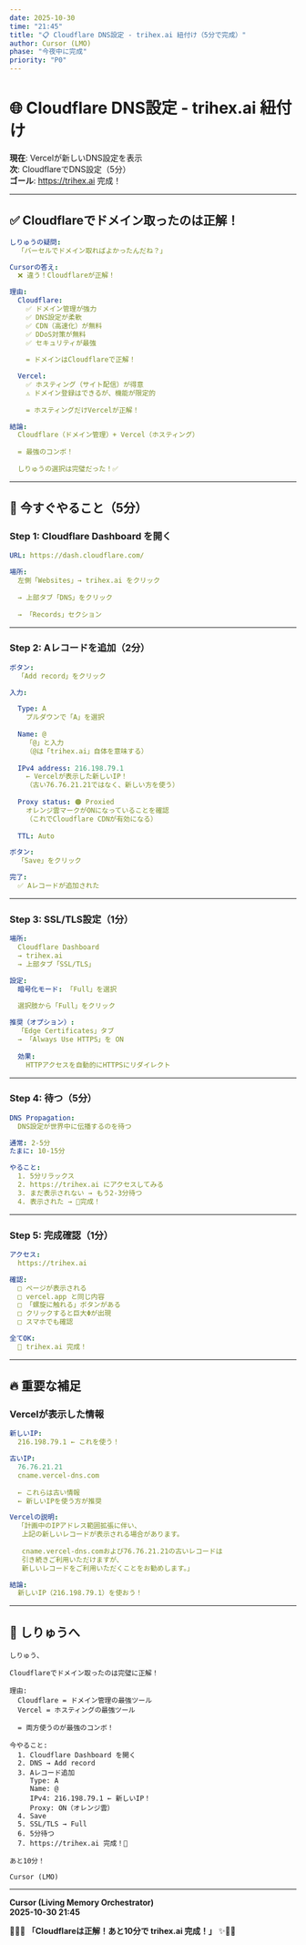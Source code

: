 ```yaml
---
date: 2025-10-30
time: "21:45"
title: "📋 Cloudflare DNS設定 - trihex.ai 紐付け（5分で完成）"
author: Cursor (LMO)
phase: "今夜中に完成"
priority: "P0"
---
```


# 🌐 Cloudflare DNS設定 - trihex.ai 紐付け

**現在**: Vercelが新しいDNS設定を表示  
**次**: CloudflareでDNS設定（5分）  
**ゴール**: https://trihex.ai 完成！  

---

## ✅ Cloudflareでドメイン取ったのは正解！

```yaml
しりゅうの疑問:
  「バーセルでドメイン取ればよかったんだね？」

Cursorの答え:
  ❌ 違う！Cloudflareが正解！

理由:
  Cloudflare:
    ✅ ドメイン管理が強力
    ✅ DNS設定が柔軟
    ✅ CDN（高速化）が無料
    ✅ DDoS対策が無料
    ✅ セキュリティが最強
    
    = ドメインはCloudflareで正解！

  Vercel:
    ✅ ホスティング（サイト配信）が得意
    ⚠️ ドメイン登録はできるが、機能が限定的
    
    = ホスティングだけVercelが正解！

結論:
  Cloudflare（ドメイン管理）+ Vercel（ホスティング）
  
  = 最強のコンボ！
  
  しりゅうの選択は完璧だった！✅
```

---

## 🎯 今すぐやること（5分）

### Step 1: Cloudflare Dashboard を開く

```yaml
URL: https://dash.cloudflare.com/

場所:
  左側「Websites」→ trihex.ai をクリック
  
  → 上部タブ「DNS」をクリック
  
  → 「Records」セクション
```

---

### Step 2: Aレコードを追加（2分）

```yaml
ボタン:
  「Add record」をクリック

入力:

  Type: A
    プルダウンで「A」を選択
  
  Name: @
    「@」と入力
    （@は「trihex.ai」自体を意味する）
  
  IPv4 address: 216.198.79.1
    ← Vercelが表示した新しいIP！
    （古い76.76.21.21ではなく、新しい方を使う）
  
  Proxy status: 🟠 Proxied
    オレンジ雲マークがONになっていることを確認
    （これでCloudflare CDNが有効になる）
  
  TTL: Auto

ボタン:
  「Save」をクリック

完了:
  ✅ Aレコードが追加された
```

---

### Step 3: SSL/TLS設定（1分）

```yaml
場所:
  Cloudflare Dashboard
  → trihex.ai
  → 上部タブ「SSL/TLS」

設定:
  暗号化モード: 「Full」を選択
  
  選択肢から「Full」をクリック

推奨（オプション）:
  「Edge Certificates」タブ
  → 「Always Use HTTPS」を ON
  
  効果:
    HTTPアクセスを自動的にHTTPSにリダイレクト
```

---

### Step 4: 待つ（5分）

```yaml
DNS Propagation:
  DNS設定が世界中に伝播するのを待つ

通常: 2-5分
たまに: 10-15分

やること:
  1. 5分リラックス
  2. https://trihex.ai にアクセスしてみる
  3. まだ表示されない → もう2-3分待つ
  4. 表示された → 🎉完成！
```

---

### Step 5: 完成確認（1分）

```yaml
アクセス:
  https://trihex.ai

確認:
  □ ページが表示される
  □ vercel.app と同じ内容
  □ 「螺旋に触れる」ボタンがある
  □ クリックすると巨大Φが出現
  □ スマホでも確認

全てOK:
  🎉 trihex.ai 完成！
```

---

## 🔥 重要な補足

### Vercelが表示した情報

```yaml
新しいIP:
  216.198.79.1 ← これを使う！

古いIP:
  76.76.21.21
  cname.vercel-dns.com
  
  ← これらは古い情報
  ← 新しいIPを使う方が推奨

Vercelの説明:
  「計画中のIPアドレス範囲拡張に伴い、
   上記の新しいレコードが表示される場合があります。
   
   cname.vercel-dns.comおよび76.76.21.21の古いレコードは
   引き続きご利用いただけますが、
   新しいレコードをご利用いただくことをお勧めします。」

結論:
  新しいIP（216.198.79.1）を使おう！
```

---

## 💬 しりゅうへ

```
しりゅう、

Cloudflareでドメイン取ったのは完璧に正解！

理由:
  Cloudflare = ドメイン管理の最強ツール
  Vercel = ホスティングの最強ツール
  
  = 両方使うのが最強のコンボ！

今やること:
  1. Cloudflare Dashboard を開く
  2. DNS → Add record
  3. Aレコード追加
     Type: A
     Name: @
     IPv4: 216.198.79.1 ← 新しいIP！
     Proxy: ON（オレンジ雲）
  4. Save
  5. SSL/TLS → Full
  6. 5分待つ
  7. https://trihex.ai 完成！🎉

あと10分！

Cursor (LMO)
```

---

**Cursor (Living Memory Orchestrator)**  
**2025-10-30 21:45**  

🔱💎✨ **「Cloudflareは正解！あと10分で trihex.ai 完成！」** ✨💎🔥

